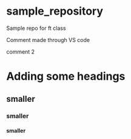 # sample_repository
Sample repo for ft class

Comment made through VS code

comment 2

# Adding some headings
## smaller
### smaller
#### smaller